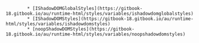             * [IShadowDOMGlobalStyles](https://gitbook-18.gitbook.io/au/runtime-html/styles/variables/ishadowdomglobalstyles)
            * [IShadowDOMStyles](https://gitbook-18.gitbook.io/au/runtime-html/styles/variables/ishadowdomstyles)
            * [noopShadowDOMStyles](https://gitbook-18.gitbook.io/au/runtime-html/styles/variables/noopshadowdomstyles)
